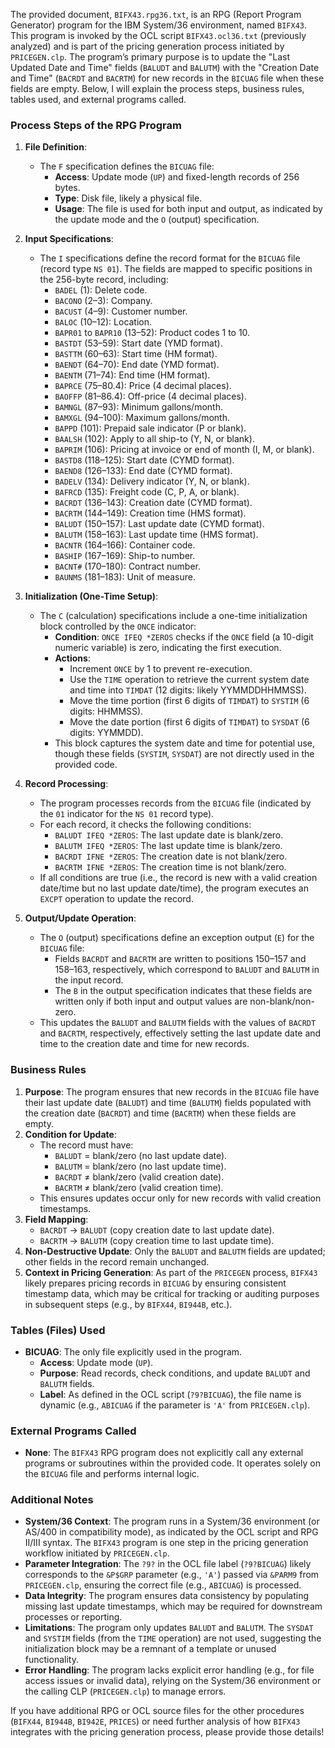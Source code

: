 The provided document, `BIFX43.rpg36.txt`, is an RPG (Report Program Generator) program for the IBM System/36 environment, named `BIFX43`. This program is invoked by the OCL script `BIFX43.ocl36.txt` (previously analyzed) and is part of the pricing generation process initiated by `PRICEGEN.clp`. The program’s primary purpose is to update the "Last Updated Date and Time" fields (`BALUDT` and `BALUTM`) with the "Creation Date and Time" (`BACRDT` and `BACRTM`) for new records in the `BICUAG` file when these fields are empty. Below, I will explain the process steps, business rules, tables used, and external programs called.

### Process Steps of the RPG Program

1. **File Definition**:
   - The `F` specification defines the `BICUAG` file:
     - **Access**: Update mode (`UP`) and fixed-length records of 256 bytes.
     - **Type**: Disk file, likely a physical file.
     - **Usage**: The file is used for both input and output, as indicated by the update mode and the `O` (output) specification.

2. **Input Specifications**:
   - The `I` specifications define the record format for the `BICUAG` file (record type `NS 01`). The fields are mapped to specific positions in the 256-byte record, including:
     - `BADEL` (1): Delete code.
     - `BACONO` (2–3): Company.
     - `BACUST` (4–9): Customer number.
     - `BALOC` (10–12): Location.
     - `BAPR01` to `BAPR10` (13–52): Product codes 1 to 10.
     - `BASTDT` (53–59): Start date (YMD format).
     - `BASTTM` (60–63): Start time (HM format).
     - `BAENDT` (64–70): End date (YMD format).
     - `BAENTM` (71–74): End time (HM format).
     - `BAPRCE` (75–80.4): Price (4 decimal places).
     - `BAOFFP` (81–86.4): Off-price (4 decimal places).
     - `BAMNGL` (87–93): Minimum gallons/month.
     - `BAMXGL` (94–100): Maximum gallons/month.
     - `BAPPD` (101): Prepaid sale indicator (P or blank).
     - `BAALSH` (102): Apply to all ship-to (Y, N, or blank).
     - `BAPRIM` (106): Pricing at invoice or end of month (I, M, or blank).
     - `BASTD8` (118–125): Start date (CYMD format).
     - `BAEND8` (126–133): End date (CYMD format).
     - `BADELV` (134): Delivery indicator (Y, N, or blank).
     - `BAFRCD` (135): Freight code (C, P, A, or blank).
     - `BACRDT` (136–143): Creation date (CYMD format).
     - `BACRTM` (144–149): Creation time (HMS format).
     - `BALUDT` (150–157): Last update date (CYMD format).
     - `BALUTM` (158–163): Last update time (HMS format).
     - `BACNTR` (164–166): Container code.
     - `BASHIP` (167–169): Ship-to number.
     - `BACNT#` (170–180): Contract number.
     - `BAUNMS` (181–183): Unit of measure.

3. **Initialization (One-Time Setup)**:
   - The `C` (calculation) specifications include a one-time initialization block controlled by the `ONCE` indicator:
     - **Condition**: `ONCE IFEQ *ZEROS` checks if the `ONCE` field (a 10-digit numeric variable) is zero, indicating the first execution.
     - **Actions**:
       - Increment `ONCE` by 1 to prevent re-execution.
       - Use the `TIME` operation to retrieve the current system date and time into `TIMDAT` (12 digits: likely YYMMDDHHMMSS).
       - Move the time portion (first 6 digits of `TIMDAT`) to `SYSTIM` (6 digits: HHMMSS).
       - Move the date portion (first 6 digits of `TIMDAT`) to `SYSDAT` (6 digits: YYMMDD).
     - This block captures the system date and time for potential use, though these fields (`SYSTIM`, `SYSDAT`) are not directly used in the provided code.

4. **Record Processing**:
   - The program processes records from the `BICUAG` file (indicated by the `01` indicator for the `NS 01` record type).
   - For each record, it checks the following conditions:
     - `BALUDT IFEQ *ZEROS`: The last update date is blank/zero.
     - `BALUTM IFEQ *ZEROS`: The last update time is blank/zero.
     - `BACRDT IFNE *ZEROS`: The creation date is not blank/zero.
     - `BACRTM IFNE *ZEROS`: The creation time is not blank/zero.
   - If all conditions are true (i.e., the record is new with a valid creation date/time but no last update date/time), the program executes an `EXCPT` operation to update the record.

5. **Output/Update Operation**:
   - The `O` (output) specifications define an exception output (`E`) for the `BICUAG` file:
     - Fields `BACRDT` and `BACRTM` are written to positions 150–157 and 158–163, respectively, which correspond to `BALUDT` and `BALUTM` in the input record.
     - The `B` in the output specification indicates that these fields are written only if both input and output values are non-blank/non-zero.
   - This updates the `BALUDT` and `BALUTM` fields with the values of `BACRDT` and `BACRTM`, respectively, effectively setting the last update date and time to the creation date and time for new records.

### Business Rules

1. **Purpose**: The program ensures that new records in the `BICUAG` file have their last update date (`BALUDT`) and time (`BALUTM`) fields populated with the creation date (`BACRDT`) and time (`BACRTM`) when these fields are empty.
2. **Condition for Update**:
   - The record must have:
     - `BALUDT` = blank/zero (no last update date).
     - `BALUTM` = blank/zero (no last update time).
     - `BACRDT` ≠ blank/zero (valid creation date).
     - `BACRTM` ≠ blank/zero (valid creation time).
   - This ensures updates occur only for new records with valid creation timestamps.
3. **Field Mapping**:
   - `BACRDT` → `BALUDT` (copy creation date to last update date).
   - `BACRTM` → `BALUTM` (copy creation time to last update time).
4. **Non-Destructive Update**: Only the `BALUDT` and `BALUTM` fields are updated; other fields in the record remain unchanged.
5. **Context in Pricing Generation**: As part of the `PRICEGEN` process, `BIFX43` likely prepares pricing records in `BICUAG` by ensuring consistent timestamp data, which may be critical for tracking or auditing purposes in subsequent steps (e.g., by `BIFX44`, `BI944B`, etc.).

### Tables (Files) Used

- **BICUAG**: The only file explicitly used in the program.
  - **Access**: Update mode (`UP`).
  - **Purpose**: Read records, check conditions, and update `BALUDT` and `BALUTM` fields.
  - **Label**: As defined in the OCL script (`?9?BICUAG`), the file name is dynamic (e.g., `ABICUAG` if the parameter is `'A'` from `PRICEGEN.clp`).

### External Programs Called

- **None**: The `BIFX43` RPG program does not explicitly call any external programs or subroutines within the provided code. It operates solely on the `BICUAG` file and performs internal logic.

### Additional Notes

- **System/36 Context**: The program runs in a System/36 environment (or AS/400 in compatibility mode), as indicated by the OCL script and RPG II/III syntax. The `BIFX43` program is one step in the pricing generation workflow initiated by `PRICEGEN.clp`.
- **Parameter Integration**: The `?9?` in the OCL file label (`?9?BICUAG`) likely corresponds to the `&P$GRP` parameter (e.g., `'A'`) passed via `&PARM9` from `PRICEGEN.clp`, ensuring the correct file (e.g., `ABICUAG`) is processed.
- **Data Integrity**: The program ensures data consistency by populating missing last update timestamps, which may be required for downstream processes or reporting.
- **Limitations**: The program only updates `BALUDT` and `BALUTM`. The `SYSDAT` and `SYSTIM` fields (from the `TIME` operation) are not used, suggesting the initialization block may be a remnant of a template or unused functionality.
- **Error Handling**: The program lacks explicit error handling (e.g., for file access issues or invalid data), relying on the System/36 environment or the calling CLP (`PRICEGEN.clp`) to manage errors.

If you have additional RPG or OCL source files for the other procedures (`BIFX44`, `BI944B`, `BI942E`, `PRICES`) or need further analysis of how `BIFX43` integrates with the pricing generation process, please provide those details!